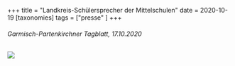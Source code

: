 +++
title = "Landkreis-Schülersprecher der Mittelschulen"
date = 2020-10-19
[taxonomies]
tags = ["presse" ]
+++

###### Garmisch-Partenkirchner Tagblatt, 17.10.2020

[![](images/Bildschirmfoto-2021-02-26-um-12.44.53.png)](http://localhost:8888/wp-content/uploads/2020/11/Garmisch-Partenkirchner-Tagblatt-17.10.202033.pdf)
